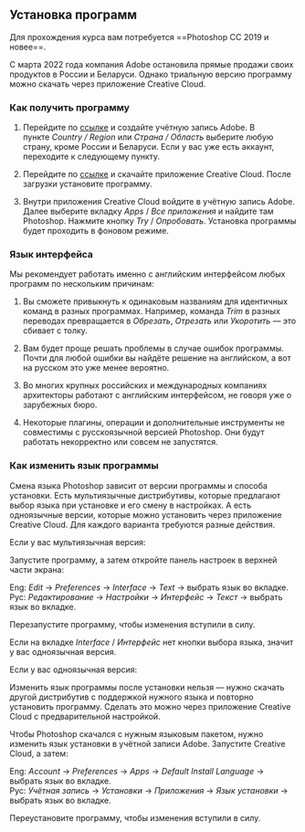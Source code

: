 ## Установка программ  

Для прохождения курса вам потребуется ==Photoshop CC 2019 и новее==.

С марта 2022 года компания Adobe остановила прямые продажи своих продуктов в России и Беларуси. Однако триальную версию программу можно скачать через приложение Creative Cloud.

### Как получить программу

1. Перейдите по [ссылке](https://account.adobe.com/) и создайте учётную запись Adobe. В пункте *Country / Region* или *Страна / Область* выберите любую страну, кроме России и Беларуси. Если у вас уже есть аккаунт, переходите к следующему пункту.
    
2.  Перейдите по [ссылке](https://creativecloud.adobe.com/en/apps/download/creative-cloud) и скачайте приложение Creative Cloud. После загрузки установите программу.
    
3.  Внутри приложения Creative Cloud войдите в учётную запись Adobe. Далее выберите вкладку *Apps* / *Все приложения* и найдите там Photoshop. Нажмите кнопку *Try* / *Опробовать*. Установка программы будет проходить в фоновом режиме.
    

### Язык интерфейса

Мы рекомендует работать именно с английским интерфейсом любых программ по нескольким причинам:  

1. Вы сможете привыкнуть к одинаковым названиям для идентичных команд в разных программах. Например, команда *Trim* в разных переводах превращается в *Обрезать*, *Отрезать* или *Укоротить* — это сбивает с толку.
    
2. Вам будет проще решать проблемы в случае ошибок программы. Почти для любой ошибки вы найдёте решение на английском, а вот на русском это уже менее вероятно.
    
3. Во многих крупных российских и международных компаниях архитекторы работают с английским интерфейсом, не говоря уже о зарубежных бюро.
    
4. Некоторые плагины, операции и дополнительные инструменты не совместимы с русскоязычной версией Photoshop. Они будут работать некорректно или совсем не запустятся.
    

### Как изменить язык программы

Смена языка Photoshop зависит от версии программы и способа установки. Есть мультиязычные дистрибутивы, которые предлагают выбор языка при установке и его смену в настройках. А есть одноязычные версии, которые можно установить через приложение Creative Cloud. Для каждого варианта требуются разные действия.

Если у вас мультиязычная версия:

Запустите программу, а затем откройте панель настроек в верхней части экрана:

Eng: *Edit* → *Preferences* → *Interface* → *Text* → выбрать язык во вкладке.  
Рус: *Редактирование* → *Настройки* → *Интерфейс* → *Текст* → выбрать язык во вкладке.

Перезапустите программу, чтобы изменения вступили в силу.

Если на вкладке *Interface* / *Интерфейс* нет кнопки выбора языка, значит у вас одноязычная версия.

Если у вас одноязычная версия:

Изменить язык программы после установки нельзя — нужно скачать другой дистрибутив с поддержкой нужного языка и повторно установить программу. Сделать это можно через приложение Creative Cloud с предварительной настройкой.

Чтобы Photoshop скачался с нужным языковым пакетом, нужно изменить язык установки в учётной записи Adobe. Запустите Creative Cloud, а затем:

Eng: *Account* → *Preferences* → *Apps* → *Default Install Language* → выбрать язык во вкладке.  
Рус: *Учётная запись* → *Установки* → *Приложения* → *Язык установки* → выбрать язык во вкладке.

Переустановите программу, чтобы изменения вступили в силу.